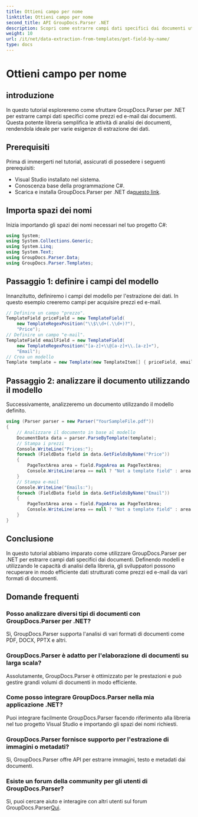 ```yaml
---
title: Ottieni campo per nome
linktitle: Ottieni campo per nome
second_title: API GroupDocs.Parser .NET
description: Scopri come estrarre campi dati specifici dai documenti utilizzando GroupDocs.Parser per .NET. Guida passo passo con esempi di codice.
weight: 10
url: /it/net/data-extraction-from-templates/get-field-by-name/
type: docs
---
```

# Ottieni campo per nome

## introduzione
In questo tutorial esploreremo come sfruttare GroupDocs.Parser per .NET per estrarre campi dati specifici come prezzi ed e-mail dai documenti. Questa potente libreria semplifica le attività di analisi dei documenti, rendendola ideale per varie esigenze di estrazione dei dati.
## Prerequisiti
Prima di immergerti nel tutorial, assicurati di possedere i seguenti prerequisiti:
- Visual Studio installato nel sistema.
- Conoscenza base della programmazione C#.
-  Scarica e installa GroupDocs.Parser per .NET da[questo link](https://releases.groupdocs.com/parser/net/).

## Importa spazi dei nomi
Inizia importando gli spazi dei nomi necessari nel tuo progetto C#:
```csharp
using System;
using System.Collections.Generic;
using System.Linq;
using System.Text;
using GroupDocs.Parser.Data;
using GroupDocs.Parser.Templates;
```
## Passaggio 1: definire i campi del modello
Innanzitutto, definiremo i campi del modello per l'estrazione dei dati. In questo esempio creeremo campi per acquisire prezzi ed e-mail.
```csharp
// Definire un campo "prezzo".
TemplateField priceField = new TemplateField(
    new TemplateRegexPosition("\\$\\d+(.\\d+)?"),
    "Price");
// Definire un campo "e-mail".
TemplateField emailField = new TemplateField(
    new TemplateRegexPosition("[a-z]+\\@[a-z]+\\.[a-z]+"),
    "Email");
// Crea un modello
Template template = new Template(new TemplateItem[] { priceField, emailField });
```
## Passaggio 2: analizzare il documento utilizzando il modello
Successivamente, analizzeremo un documento utilizzando il modello definito.
```csharp
using (Parser parser = new Parser("YourSampleFile.pdf"))
{
    // Analizzare il documento in base al modello
    DocumentData data = parser.ParseByTemplate(template);
    // Stampa i prezzi
    Console.WriteLine("Prices:");
    foreach (FieldData field in data.GetFieldsByName("Price"))
    {
        PageTextArea area = field.PageArea as PageTextArea;
        Console.WriteLine(area == null ? "Not a template field" : area.Text);
    }
    // Stampa e-mail
    Console.WriteLine("Emails:");
    foreach (FieldData field in data.GetFieldsByName("Email"))
    {
        PageTextArea area = field.PageArea as PageTextArea;
        Console.WriteLine(area == null ? "Not a template field" : area.Text);
    }
}
```

## Conclusione
In questo tutorial abbiamo imparato come utilizzare GroupDocs.Parser per .NET per estrarre campi dati specifici dai documenti. Definendo modelli e utilizzando le capacità di analisi della libreria, gli sviluppatori possono recuperare in modo efficiente dati strutturati come prezzi ed e-mail da vari formati di documenti.

## Domande frequenti
### Posso analizzare diversi tipi di documenti con GroupDocs.Parser per .NET?
Sì, GroupDocs.Parser supporta l'analisi di vari formati di documenti come PDF, DOCX, PPTX e altri.
### GroupDocs.Parser è adatto per l'elaborazione di documenti su larga scala?
Assolutamente, GroupDocs.Parser è ottimizzato per le prestazioni e può gestire grandi volumi di documenti in modo efficiente.
### Come posso integrare GroupDocs.Parser nella mia applicazione .NET?
Puoi integrare facilmente GroupDocs.Parser facendo riferimento alla libreria nel tuo progetto Visual Studio e importando gli spazi dei nomi richiesti.
### GroupDocs.Parser fornisce supporto per l'estrazione di immagini o metadati?
Sì, GroupDocs.Parser offre API per estrarre immagini, testo e metadati dai documenti.
### Esiste un forum della community per gli utenti di GroupDocs.Parser?
 Sì, puoi cercare aiuto e interagire con altri utenti sul forum GroupDocs.Parser[Qui](https://forum.groupdocs.com/c/parser/17).